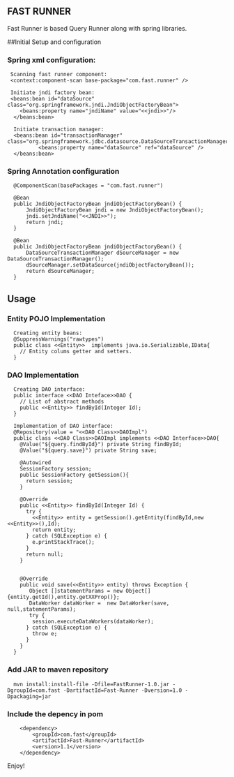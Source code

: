 
## FAST RUNNER

Fast Runner is based Query Runner along with spring libraries.

##Initial Setup and configuration

### Spring xml configuration:
     
     Scanning fast runner component:
     <context:component-scan base-package="com.fast.runner" />

     Initiate jndi factory bean:
     <beans:bean id="dataSource" class="org.springframework.jndi.JndiObjectFactoryBean">
   	    <beans:property name="jndiName" value="<<jndi>>"/>
      </beans:bean>
      
      Initiate transaction manager:
      <beans:bean id="transactionManager" class="org.springframework.jdbc.datasource.DataSourceTransactionManager">
              <beans:property name="dataSource" ref="dataSource" />
      </beans:bean>

###  Spring Annotation configuration
      
      @ComponentScan(basePackages = "com.fast.runner")

      @Bean
      public JndiObjectFactoryBean jndiObjectFactoryBean() {
          JndiObjectFactoryBean jndi = new JndiObjectFactoryBean();
          jndi.setJndiName("<<JNDI>>");		
          return jndi;
      }

      @Bean
      public JndiObjectFactoryBean jndiObjectFactoryBean() {
          DataSourceTransactionManager dSourceManager = new DataSourceTransactionManager();
          dSourceManager.setDataSource(jndiObjectFactoryBean());
          return dSourceManager;
      }

## Usage

### Entity POJO Implementation

      Creating entity beans:
      @SuppressWarnings("rawtypes")
      public class <<Entity>>  implements java.io.Serializable,IData{
        // Entity colums getter and setters.
      }

### DAO Implementation
      
      Creating DAO interface:
      public interface <<DAO Inteface>>DAO {
        // List of abstract methods
        public <<Entity>> findById(Integer Id);
      }

      Implementation of DAO interface:
      @Repository(value = "<<DAO Class>>DAOImpl")
      public class <<DAO Class>>DAOImpl implements <<DAO Interface>>DAO{
        @Value("${query.findById}") private String findById;
        @Value("${query.save}") private String save;

        @Autowired 
        SessionFactory session;
        public SessionFactory getSession(){
          return session;
        }

        @Override
        public <<Entity>> findById(Integer Id) {
          try {
            <<Entity>> entity = getSession().getEntity(findById,new <<Entity>>(),Id);
            return entity;
          } catch (SQLException e) {
            e.printStackTrace();
          }
          return null;
        }


        @Override
        public void save(<<Entity>> entity) throws Exception {
           Object []statementParams = new Object[]{entity.getId(),entity.getXXProp()};
           DataWorker dataWorker =  new DataWorker(save, null,statementParams);
           try {
            session.executeDataWorkers(dataWorker);
          } catch (SQLException e) {
            throw e;
          }
        }
      }

### Add JAR to maven repository
      mvn install:install-file -Dfile=FastRunner-1.0.jar -DgroupId=com.fast -DartifactId=Fast-Runner -Dversion=1.0 -Dpackaging=jar
      
### Include the depency in pom
      	<dependency>
			<groupId>com.fast</groupId>
			<artifactId>Fast-Runner</artifactId>
			<version>1.1</version>
		</dependency>
      
      

Enjoy!


